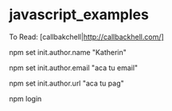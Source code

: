 # javascript_examples
To Read: [callbakchell|http://callbackhell.com/]

npm set init.author.name "Katherin" 

npm set init.author.email "aca tu email" 

npm set init.author.url "aca tu pag" 

npm login
